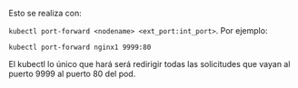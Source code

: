 
Esto se realiza con:

``kubectl port-forward <nodename> <ext_port:int_port>``. Por ejemplo:

``kubectl port-forward nginx1 9999:80``

El kubectl lo único que hará será redirigir todas las solicitudes que vayan al puerto 9999 al puerto 80 del pod. 

